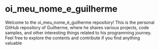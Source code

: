 # oi_meu_nome_e_guilherme
Welcome to the oi_meu_nome_é_guilherme repository! This is the personal GitHub repository of Guilherme, where he shares various projects, code samples, and other interesting things related to his programming journey. Feel free to explore the contents and contribute if you find anything valuable
